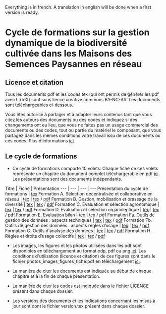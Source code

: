 Everything is in french. A translation in english will be done when a first version is ready.

# Cycle de formations sur la gestion dynamique de la biodiversité cultivée dans les Maisons des Semences Paysannes en réseau

## Licence et citation
Tous les documents pdf et les codes tex (qui ont permis de générer les pdf avec LaTeX) sont sous lience creative commons BY-NC-SA. 
Les documents sont téléchargeables ci-dessous.

Vous êtes autorisé à partager et à adapter leurs contenus tant que vous citez les auteurs des documents ou des codes et indiquez si des changements ont eu lieu, que vous ne faites pas un usage commercial des documents ou des codes, tout ou partie du matériel le composant, que vous partagez dans les mêmes conditions votre travail issu de ces documents ou ces codes. 
Plus d’informations [ici](http://creativecommons.org/licenses/by-nc-sa/4.0/deed.fr).

## Le cycle de formations

- Ce cycle de formations comporte 10 volets. 
Chaque fiche de ces volets représente un chapitre du document complet téléchargerable en pdf [ici](https://www.dropbox.com/s/4w1r9tmbc7lubsl/cycle_formations.pdf?dl=0).
Les présentations sont des documents indépendants.

Titre | Fiche | Présentation 
--- | --- | --- | ---
Présentation du cycle de formations | [tex]() 
Formation A. Sélection décentralisée et collaborative en réseau | [tex]() | [tex]() / [pdf]()
Formation B. Gestion, mobilisation et brassage de la diversité  | [tex]() | [tex]() / [pdf]()
Formation C. Evaluation et sélection agronomique  | [tex]() | [tex]() / [pdf]()
Formation D. Evaluation et sélection organoleptique  | [tex]() | [tex]() / [pdf]()
Formation E. Evaluation bilan  | [tex]() | [tex]() / [pdf]()
Formation Fa. Outils de gestion des données : aspects techniques  | [tex]() | [tex]() / [pdf]()
Formation Fb. Outils de gestion des données : aspects règles d’usage  | [tex]() | [tex]() / [pdf]()
Formation G. Outils d'analyse des données  | [tex]() | [tex]() / [pdf]()
Formation H. Règles et droits d’usage collectifs  | [tex]() | [tex]() / [pdf]()


- Les images, les figures et les photos utilisées dans les pdf sont disponibles en téléchargement au format odp, pdf ou png [ici](https://www.dropbox.com/sh/sa23b3psd5nypcc/AADDpe_eBtKcvxcjoMYMlPiAa?dl=0).
Les conditions d'utilisation (licence et citation) de ces figures sont dans le fichier photos_images_figures_fiche.pdf en téléchargement [ici](https://www.dropbox.com/s/980hwbgm566skbt/photos_images_figures_fiche.pdf?dl=0).

- La manière de citer les documents est indiquée au début de chaque chapitre et à la fin de chaque présentation.

- La manière de citer les codes est indiquée dans le fichier LICENCE présent dans chaque dossier.

- Les versions des documents et les indications concernant les mises à jour sont dont le fichier version.tex présent dans chaque dossier.

